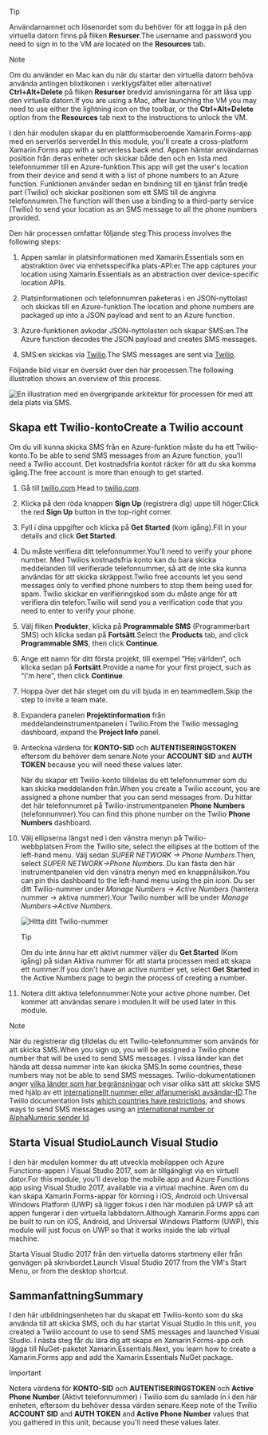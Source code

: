 > [!TIP]
> <span data-ttu-id="f97da-101">Användarnamnet och lösenordet som du behöver för att logga in på den virtuella datorn finns på fliken **Resurser**.</span><span class="sxs-lookup"><span data-stu-id="f97da-101">The username and password you need to sign in to the VM are located on the **Resources** tab.</span></span>

> [!NOTE]
> <span data-ttu-id="f97da-102">Om du använder en Mac kan du när du startar den virtuella datorn behöva använda antingen blixtikonen i verktygsfältet eller alternativet **Ctrl+Alt+Delete** på fliken **Resurser** bredvid anvisningarna för att låsa upp den virtuella datorn.</span><span class="sxs-lookup"><span data-stu-id="f97da-102">If you are using a Mac, after launching the VM you may need to use either the lightning icon on the toolbar, or the **Ctrl+Alt+Delete** option from the **Resources** tab next to the instructions to unlock the VM.</span></span>


<span data-ttu-id="f97da-103">I den här modulen skapar du en plattformsoberoende Xamarin.Forms-app med en serverlös serverdel.</span><span class="sxs-lookup"><span data-stu-id="f97da-103">In this module, you'll create a cross-platform Xamarin.Forms app with a serverless back end.</span></span> <span data-ttu-id="f97da-104">Appen hämtar användarnas position från deras enheter och skickar både den och en lista med telefonnummer till en Azure-funktion.</span><span class="sxs-lookup"><span data-stu-id="f97da-104">This app will get the user's location from their device and send it with a list of phone numbers to an Azure function.</span></span> <span data-ttu-id="f97da-105">Funktionen använder sedan en bindning till en tjänst från tredje part (Twilio) och skickar positionen som ett SMS till de angivna telefonnumren.</span><span class="sxs-lookup"><span data-stu-id="f97da-105">The function will then use a binding to a third-party service (Twilio) to send your location as an SMS message to all the phone numbers provided.</span></span>

<span data-ttu-id="f97da-106">Den här processen omfattar följande steg:</span><span class="sxs-lookup"><span data-stu-id="f97da-106">This process involves the following steps:</span></span>

1. <span data-ttu-id="f97da-107">Appen samlar in platsinformationen med Xamarin.Essentials som en abstraktion över via enhetsspecifika plats-API:er.</span><span class="sxs-lookup"><span data-stu-id="f97da-107">The app captures your location using Xamarin.Essentials as an abstraction over device-specific location APIs.</span></span>

1. <span data-ttu-id="f97da-108">Platsinformationen och telefonnumren paketeras i en JSON-nyttolast och skickas till en Azure-funktion.</span><span class="sxs-lookup"><span data-stu-id="f97da-108">The location and phone numbers are packaged up into a JSON payload and sent to an Azure function.</span></span>

1. <span data-ttu-id="f97da-109">Azure-funktionen avkodar JSON-nyttolasten och skapar SMS:en.</span><span class="sxs-lookup"><span data-stu-id="f97da-109">The Azure function decodes the JSON payload and creates SMS messages.</span></span>

1. <span data-ttu-id="f97da-110">SMS:en skickas via [Twilio](https://www.twilio.com/?azure-portal=true).</span><span class="sxs-lookup"><span data-stu-id="f97da-110">The SMS messages are sent via [Twilio](https://www.twilio.com/?azure-portal=true).</span></span>

<span data-ttu-id="f97da-111">Följande bild visar en översikt över den här processen.</span><span class="sxs-lookup"><span data-stu-id="f97da-111">The following illustration shows an overview of this process.</span></span>

![En illustration med en övergripande arkitektur för processen för med att dela plats via SMS.](../media/1-architecture.png)

## <a name="create-a-twilio-account"></a><span data-ttu-id="f97da-113">Skapa ett Twilio-konto</span><span class="sxs-lookup"><span data-stu-id="f97da-113">Create a Twilio account</span></span>

<span data-ttu-id="f97da-114">Om du vill kunna skicka SMS från en Azure-funktion måste du ha ett Twilio-konto.</span><span class="sxs-lookup"><span data-stu-id="f97da-114">To be able to send SMS messages from an Azure function, you'll need a Twilio account.</span></span> <span data-ttu-id="f97da-115">Det kostnadsfria kontot räcker för att du ska komma igång.</span><span class="sxs-lookup"><span data-stu-id="f97da-115">The free account is more than enough to get started.</span></span>

1. <span data-ttu-id="f97da-116">Gå till [twilio.com](https://www.twilio.com?azure-portal=true).</span><span class="sxs-lookup"><span data-stu-id="f97da-116">Head to [twilio.com](https://www.twilio.com?azure-portal=true).</span></span>

1. <span data-ttu-id="f97da-117">Klicka på den röda knappen **Sign Up** (registrera dig) uppe till höger.</span><span class="sxs-lookup"><span data-stu-id="f97da-117">Click the red **Sign Up** button in the top-right corner.</span></span>

1. <span data-ttu-id="f97da-118">Fyll i dina uppgifter och klicka på **Get Started** (kom igång).</span><span class="sxs-lookup"><span data-stu-id="f97da-118">Fill in your details and click **Get Started**.</span></span>

1. <span data-ttu-id="f97da-119">Du måste verifiera ditt telefonnummer.</span><span class="sxs-lookup"><span data-stu-id="f97da-119">You'll need to verify your phone number.</span></span> <span data-ttu-id="f97da-120">Med Twilios kostnadsfria konto kan du bara skicka meddelanden till verifierade telefonnummer, så att de inte ska kunna användas för att skicka skräppost.</span><span class="sxs-lookup"><span data-stu-id="f97da-120">Twilio free accounts let you send messages only to verified phone numbers to stop them being used for spam.</span></span> <span data-ttu-id="f97da-121">Twilio skickar en verifieringskod som du måste ange för att verifiera din telefon.</span><span class="sxs-lookup"><span data-stu-id="f97da-121">Twilio will send you a verification code that you need to enter to verify your phone.</span></span>

1. <span data-ttu-id="f97da-122">Välj fliken **Produkter**, klicka på **Programmable SMS** (Programmerbart SMS) och klicka sedan på **Fortsätt**.</span><span class="sxs-lookup"><span data-stu-id="f97da-122">Select the **Products** tab, and click **Programmable SMS**, then click **Continue**.</span></span>

1. <span data-ttu-id="f97da-123">Ange ett namn för ditt första projekt, till exempel ”Hej världen”, och klicka sedan på **Fortsätt**.</span><span class="sxs-lookup"><span data-stu-id="f97da-123">Provide a name for your first project, such as "I'm here", then click **Continue**.</span></span>

1. <span data-ttu-id="f97da-124">Hoppa över det här steget om du vill bjuda in en teammedlem.</span><span class="sxs-lookup"><span data-stu-id="f97da-124">Skip the step to invite a team mate.</span></span>

1. <span data-ttu-id="f97da-125">Expandera panelen **Projektinformation** från meddelandeinstrumentpanelen i Twilio.</span><span class="sxs-lookup"><span data-stu-id="f97da-125">From the Twilio messaging dashboard, expand the **Project Info** panel.</span></span>

1. <span data-ttu-id="f97da-126">Anteckna värdena för **KONTO-SID** och **AUTENTISERINGSTOKEN** eftersom du behöver dem senare.</span><span class="sxs-lookup"><span data-stu-id="f97da-126">Note your **ACCOUNT SID** and **AUTH TOKEN** because you will need these values later.</span></span>

    <span data-ttu-id="f97da-127">När du skapar ett Twilio-konto tilldelas du ett telefonnummer som du kan skicka meddelanden från.</span><span class="sxs-lookup"><span data-stu-id="f97da-127">When you create a Twilio account, you are assigned a phone number that you can send messages from.</span></span> <span data-ttu-id="f97da-128">Du hittar det här telefonnumret på Twilio-instrumentpanelen **Phone Numbers** (telefonnummer).</span><span class="sxs-lookup"><span data-stu-id="f97da-128">You can find this phone number on the Twilio **Phone Numbers** dashboard.</span></span>

1. <span data-ttu-id="f97da-129">Välj ellipserna längst ned i den vänstra menyn på Twilio-webbplatsen.</span><span class="sxs-lookup"><span data-stu-id="f97da-129">From the Twilio site, select the ellipses at the bottom of the left-hand menu.</span></span> <span data-ttu-id="f97da-130">Välj sedan *SUPER NETWORK -> Phone Numbers*.</span><span class="sxs-lookup"><span data-stu-id="f97da-130">Then, select *SUPER NETWORK->Phone Numbers*.</span></span> <span data-ttu-id="f97da-131">Du kan fästa den här instrumentpanelen vid den vänstra menyn med en knappnålsikon.</span><span class="sxs-lookup"><span data-stu-id="f97da-131">You can pin this dashboard to the left-hand menu using the pin icon.</span></span> <span data-ttu-id="f97da-132">Du ser ditt Twilio-nummer under *Manage Numbers -> Active Numbers* (hantera nummer -> aktiva nummer).</span><span class="sxs-lookup"><span data-stu-id="f97da-132">Your Twilio number will be under *Manage Numbers->Active Numbers*.</span></span>

    ![Hitta ditt Twilio-nummer](../media/7-twilio-find-number.png)

    > [!TIP]
    > <span data-ttu-id="f97da-134">Om du inte ännu har ett aktivt nummer väljer du **Get Started** (Kom igång) på sidan Aktiva nummer för att starta processen med att skapa ett nummer.</span><span class="sxs-lookup"><span data-stu-id="f97da-134">If you don't have an active number yet, select **Get Started** in the Active Numbers page to begin the process of creating a number.</span></span>

1. <span data-ttu-id="f97da-135">Notera ditt aktiva telefonnummer.</span><span class="sxs-lookup"><span data-stu-id="f97da-135">Note your active phone number.</span></span> <span data-ttu-id="f97da-136">Det kommer att användas senare i modulen.</span><span class="sxs-lookup"><span data-stu-id="f97da-136">It will be used later in this module.</span></span>


> [!NOTE]
> <span data-ttu-id="f97da-137">När du registrerar dig tilldelas du ett Twilio-telefonnummer som används för att skicka SMS.</span><span class="sxs-lookup"><span data-stu-id="f97da-137">When you sign up, you will be assigned a Twilio phone number that will be used to send SMS messages.</span></span> <span data-ttu-id="f97da-138">I vissa länder kan det hända att dessa nummer inte kan skicka SMS.</span><span class="sxs-lookup"><span data-stu-id="f97da-138">In some countries, these numbers may not be able to send SMS messages.</span></span> <span data-ttu-id="f97da-139">Twilio-dokumentationen anger [vilka länder som har begränsningar](https://support.twilio.com/hc/articles/223183068-Twilio-international-phone-number-availability-and-their-capabilities?azure-portal=true) och visar olika sätt att skicka SMS med hjälp av ett [internationellt nummer eller alfanumeriskt avsändar-ID](https://support.twilio.com/hc/articles/226690868-Using-Twilio-when-SMS-numbers-are-unavailable-in-your-country?azure-portal=true).</span><span class="sxs-lookup"><span data-stu-id="f97da-139">The Twilio documentation lists [which countries have restrictions](https://support.twilio.com/hc/articles/223183068-Twilio-international-phone-number-availability-and-their-capabilities?azure-portal=true), and shows ways to send SMS messages using an [international number or AlphaNumeric sender Id](https://support.twilio.com/hc/articles/226690868-Using-Twilio-when-SMS-numbers-are-unavailable-in-your-country?azure-portal=true).</span></span>

## <a name="launch-visual-studio"></a><span data-ttu-id="f97da-140">Starta Visual Studio</span><span class="sxs-lookup"><span data-stu-id="f97da-140">Launch Visual Studio</span></span>

<span data-ttu-id="f97da-141">I den här modulen kommer du att utveckla mobilappen och Azure Functions-appen i Visual Studio 2017, som är tillgängligt via en virtuell dator.</span><span class="sxs-lookup"><span data-stu-id="f97da-141">For this module, you'll develop the mobile app and Azure Functions app using Visual Studio 2017, available via a virtual machine.</span></span> <span data-ttu-id="f97da-142">Även om du kan skapa Xamarin.Forms-appar för körning i iOS, Android och Universal Windows Platform (UWP) så ligger fokus i den här modulen på UWP så att appen fungerar i den virtuella labbdatorn.</span><span class="sxs-lookup"><span data-stu-id="f97da-142">Although Xamarin.Forms apps can be built to run on iOS, Android, and Universal Windows Platform (UWP), this module will just focus on UWP so that it works inside the lab virtual machine.</span></span>

<span data-ttu-id="f97da-143">Starta Visual Studio 2017 från den virtuella datorns startmeny eller från genvägen på skrivbordet.</span><span class="sxs-lookup"><span data-stu-id="f97da-143">Launch Visual Studio 2017 from the VM's Start Menu, or from the desktop shortcut.</span></span>

## <a name="summary"></a><span data-ttu-id="f97da-144">Sammanfattning</span><span class="sxs-lookup"><span data-stu-id="f97da-144">Summary</span></span>

<span data-ttu-id="f97da-145">I den här utbildningsenheten har du skapat ett Twilio-konto som du ska använda till att skicka SMS, och du har startat Visual Studio.</span><span class="sxs-lookup"><span data-stu-id="f97da-145">In this unit, you created a Twilio account to use to send SMS messages and launched Visual Studio.</span></span> <span data-ttu-id="f97da-146">I nästa steg får du lära dig att skapa en Xamarin.Forms-app och lägga till NuGet-paketet Xamarin.Essentials.</span><span class="sxs-lookup"><span data-stu-id="f97da-146">Next, you learn how to create a Xamarin.Forms app and add the Xamarin.Essentials NuGet package.</span></span>

> [!IMPORTANT]
> <span data-ttu-id="f97da-147">Notera värdena för **KONTO-SID** och **AUTENTISERINGSTOKEN** och **Active Phone Number** (Aktivt telefonnummer) i Twilio som du samlade in i den här enheten, eftersom du behöver dessa värden senare.</span><span class="sxs-lookup"><span data-stu-id="f97da-147">Keep note of the Twilio  **ACCOUNT SID** and **AUTH TOKEN** and **Active Phone Number** values that you gathered in this unit, because you'll need these values later.</span></span>

